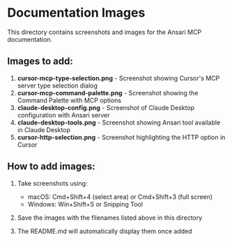 # Documentation Images

This directory contains screenshots and images for the Ansari MCP documentation.

## Images to add:

1. **cursor-mcp-type-selection.png** - Screenshot showing Cursor's MCP server type selection dialog
2. **cursor-mcp-command-palette.png** - Screenshot showing the Command Palette with MCP options
3. **claude-desktop-config.png** - Screenshot of Claude Desktop configuration with Ansari server
4. **claude-desktop-tools.png** - Screenshot showing Ansari tool available in Claude Desktop
5. **cursor-http-selection.png** - Screenshot highlighting the HTTP option in Cursor

## How to add images:

1. Take screenshots using:
   - macOS: Cmd+Shift+4 (select area) or Cmd+Shift+3 (full screen)
   - Windows: Win+Shift+S or Snipping Tool

2. Save the images with the filenames listed above in this directory

3. The README.md will automatically display them once added